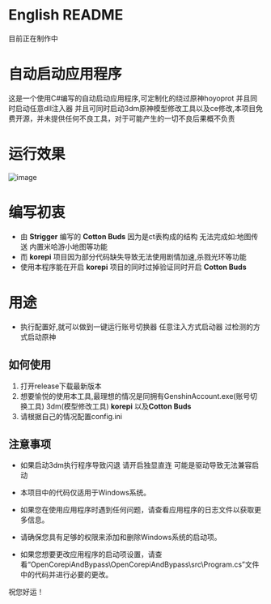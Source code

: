 # English README
目前正在制作中

# 自动启动应用程序

这是一个使用C#编写的自动启动应用程序,可定制化的绕过原神hoyoprot 并且同时启动任意dll注入器 并且可同时启动3dm原神模型修改工具以及ce修改,本项目免费开源，并未提供任何不良工具，对于可能产生的一切不良后果概不负责












# 运行效果
![image](https://user-images.githubusercontent.com/76832465/236788391-98559835-a629-48e7-923b-ccdccf39f685.png)

# 编写初衷

- 由 **Strigger** 编写的 **Cotton Buds** 因为是ct表构成的结构 无法完成如:地图传送 内置米哈游小地图等功能
- 而 **korepi** 项目因为部分代码缺失导致无法使用剧情加速,杀戮光环等功能
- 使用本程序能在开启 **korepi** 项目的同时过掉验证同时开启 **Cotton Buds**

# 用途
- 执行配置好,就可以做到一键运行账号切换器 任意注入方式启动器 过检测的方式启动原神


## 如何使用

1. 打开release下载最新版本
2. 想要愉悦的使用本工具,最理想的情况是同拥有GenshinAccount.exe(账号切换工具) 3dm(模型修改工具)  **korepi** 以及**Cotton Buds**
3. 请根据自己的情况配置config.ini

## 注意事项

- 如果启动3dm执行程序导致闪退 请开启独显直连 可能是驱动导致无法兼容启动

- 本项目中的代码仅适用于Windows系统。
- 如果您在使用应用程序时遇到任何问题，请查看应用程序的日志文件以获取更多信息。
- 请确保您具有足够的权限来添加和删除Windows系统的启动项。
- 如果您想要更改应用程序的启动项设置，请查看“OpenCorepiAndBypass\OpenCorepiAndBypass\src\Program.cs”文件中的代码并进行必要的更改。

祝您好运！

